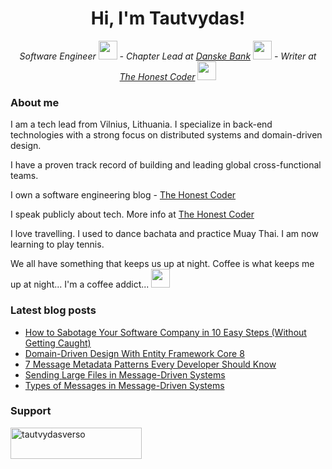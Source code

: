 
<h1 align="center">
  Hi, I'm Tautvydas!
</h1>
<p align="center">
  <em>
    Software Engineer <img src="https://media.giphy.com/media/mAZf4H4Pi0wwlj3ZAw/giphy.gif" width="30">  - 
    Chapter Lead at <a href="https://danskebank.com/">Danske Bank</a> <img src="https://media.giphy.com/media/bh57P8FnH2ZhLrz0pI/giphy.gif" width="30">  -
    Writer at <a href="https://thehonestcoder.com/">The Honest Coder</a> <img src="https://media.giphy.com/media/3hoLIVAJYkz6T0Ichp/giphy.gif" width="30">
  </em>
</p>

<h3 align="left">
  About me
</h3>
<p>
I am a tech lead from Vilnius, Lithuania. I specialize in back-end technologies with a strong focus on distributed systems and domain-driven design.

I have a proven track record of building and leading global cross-functional teams.

I own a software engineering blog - <a href="https://thehonestcoder.com/">The Honest Coder</a>

I speak publicly about tech. More info at <a href="https://thehonestcoder.com/meet-me">The Honest Coder</a>

I love travelling. I used to dance bachata and practice Muay Thai. I am now learning to play tennis.

We all have something that keeps us up at night. Coffee is what keeps me up at night... I'm a coffee addict... <img src="https://media.giphy.com/media/eNwO33cDf7H60uqErv/giphy.gif" width="30">
</p>

### Latest blog posts
<!-- BLOG-POST-LIST:START -->
- [How to Sabotage Your Software Company in 10 Easy Steps &lpar;Without Getting Caught&rpar;](https://thehonestcoder.com/sabotage-your-company/)
- [Domain-Driven Design With Entity Framework Core 8](https://thehonestcoder.com/ddd-ef-core-8/)
- [7 Message Metadata Patterns Every Developer Should Know](https://thehonestcoder.com/7-message-metadata-patterns/)
- [Sending Large Files in Message-Driven Systems](https://thehonestcoder.com/sending-large-files-in-message-driven-systems/)
- [Types of Messages in Message-Driven Systems](https://thehonestcoder.com/types-of-messages-in-message-driven-systems/)
<!-- BLOG-POST-LIST:END -->

<h3 align="left">
  Support
</h3>
<p>
  <a href="https://www.buymeacoffee.com/tautvydasverso"> 
    <img align="left" src="https://cdn.buymeacoffee.com/buttons/v2/default-yellow.png" height="50" width="210"  alt="tautvydasverso" />
  </a>
</p>

<!--
**tautvydasversockas/tautvydasversockas** is a ✨ _special_ ✨ repository because its `README.md` (this file) appears on your GitHub profile.

Here are some ideas to get you started:

- 🔭 I’m currently working on ...
- 🌱 I’m currently learning ...
- 👯 I’m looking to collaborate on ...
- 🤔 I’m looking for help with ...
- 💬 Ask me about ...
- 📫 How to reach me: ...
- 😄 Pronouns: ...
- ⚡ Fun fact: ...
-->
